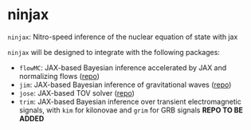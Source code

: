 # ninjax
`ninjax`: Nitro-speed inference of the nuclear equation of state with jax

`ninjax` will be designed to integrate with the following packages:

- `flowMC`: JAX-based Bayesian inference accelerated by JAX and normalizing flows ([repo](https://github.com/kazewong/flowMC))
- `jim`: JAX-based Bayesian inference of gravitational waves ([repo](https://github.com/kazewong/jim))
- `jose`: JAX-based TOV solver ([repo](https://github.com/tsunhopang/jose))
- `trim`: JAX-based Bayesian inference over transient electromagnetic signals, with `kim` for kilonovae and `grim` for GRB signals **REPO TO BE ADDED**
